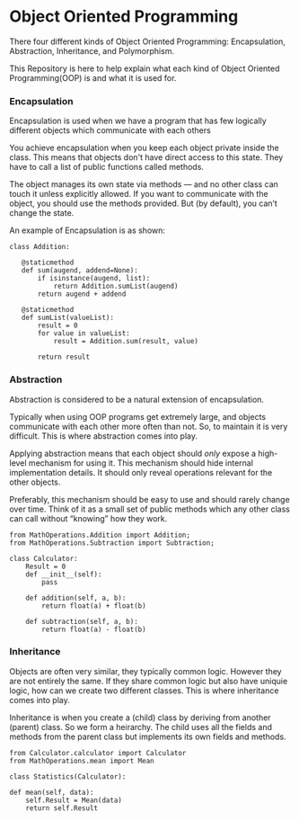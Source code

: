 # Object Oriented Programming

There four different kinds of Object Oriented Programming: Encapsulation, Abstraction, Inheritance, and Polymorphism. 

This Repository is here to help explain what each kind of Object Oriented Programming(OOP) is and what it is used for.

### Encapsulation

 Encapsulation is used when we have a program that has few logically different objects which communicate with each others
 
 You achieve encapsulation when you keep each object private inside the class. This means that objects don't have direct access to this state. They have to call a list of public functions called methods.
 
 The object manages its own state via methods — and no other class can touch it unless explicitly allowed. If you want to communicate with the object, you should use the methods provided. But (by default), you can’t change the state.
 
 An example of Encapsulation is as shown:
 ```
 class Addition:

    @staticmethod
    def sum(augend, addend=None):
        if isinstance(augend, list):
            return Addition.sumList(augend)
        return augend + addend

    @staticmethod
    def sumList(valueList):
        result = 0
        for value in valueList:
            result = Addition.sum(result, value)

        return result
```
### Abstraction

Abstraction is considered to be a natural extension of encapsulation.

Typically when using OOP programs get extremely large, and objects communicate with each other more often than not. So, to maintain it is very difficult. This is where abstraction comes into play.

Applying abstraction means that each object should *only* expose a high-level mechanism for using it. This mechanism should hide internal implementation details. It should only reveal operations relevant for the other objects.

Preferably, this mechanism should be easy to use and should rarely change over time. Think of it as a small set of public methods which any other class can call without “knowing” how they work.

```
from MathOperations.Addition import Addition;
from MathOperations.Subtraction import Subtraction;

class Calculator:
    Result = 0
    def __init__(self):
        pass

    def addition(self, a, b):
        return float(a) + float(b)

    def subtraction(self, a, b):
        return float(a) - float(b)
```

### Inheritance

Objects are often very similar, they typically common logic. However they are not entirely the same. If they share common logic but also have uniquie logic, how can we create two different classes. This is where inheritance comes into play.

Inheritance is when you create a (child) class by deriving from another (parent) class. So we form a heirarchy. The child uses all the fields and methods from the parent class but implements its own fields and methods.

```
from Calculator.calculator import Calculator
from MathOperations.mean import Mean

class Statistics(Calculator):

def mean(self, data):
    self.Result = Mean(data)
    return self.Result
```



